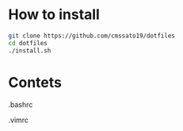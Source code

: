 # How to install
```bash
git clone https://github.com/cmssato19/dotfiles
cd dotfiles
./install.sh
```

# Contets
.bashrc

.vimrc
